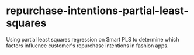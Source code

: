 # repurchase-intentions-partial-least-squares
Using partial least squares regression on Smart PLS to determine which factors influence customer's repurchase intentions in fashion apps.

